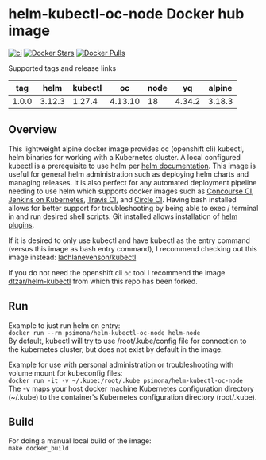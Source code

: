 # helm-kubectl-oc-node Docker hub image

[![ci](https://github.com/psimona/helm-kubectl-oc-node/actions/workflows/image-build-push.yaml/badge.svg)](https://github.com/psimona/helm-kubectl-oc-node/actions/workflows/image-build-push.yaml)
[![Docker Stars](https://img.shields.io/docker/stars/psimona/helm-kubectl-oc-node.svg?style=flat)](https://hub.docker.com/r/psimona/helm-kubectl-oc-node/)
[![Docker Pulls](https://img.shields.io/docker/pulls/psimona/helm-kubectl-oc-node.svg?style=flat)](https://hub.docker.com/r/psimona/helm-kubectl-oc-node/)

Supported tags and release links

| tag   | helm   | kubectl | oc      | node | yq     | alpine |
|-------|--------|---------|---------|-----|--------|--------|
| 1.0.0 | 3.12.3 | 1.27.4  | 4.13.10 | 18  | 4.34.2 | 3.18.3 |

## Overview

This lightweight alpine docker image provides oc (openshift cli) kubectl, helm binaries for working with a Kubernetes
cluster. A local configured kubectl is a prerequisite to use helm
per [helm documentation](https://github.com/kubernetes/helm/blob/master/docs/quickstart.md). This image is useful for
general helm administration such as deploying helm charts and managing releases. It is also perfect for any automated
deployment pipeline needing to use helm which supports docker images such
as [Concourse CI](https://concourse.ci), [Jenkins on Kubernetes](https://kubeapps.com/charts/stable/jenkins), [Travis CI](https://docs.travis-ci.com/user/docker/),
and [Circle CI](https://circleci.com/integrations/docker/). Having bash installed allows for better support for
troubleshooting by being able to exec / terminal in and run desired shell scripts. Git installed allows installation
of [helm plugins](https://github.com/kubernetes/helm/blob/master/docs/plugins.md).

If it is desired to only use kubectl and have kubectl as the entry command (versus this image as bash entry command), I
recommend checking out this image instead:
[lachlanevenson/kubectl](https://hub.docker.com/r/lachlanevenson/k8s-kubectl/)

If you do not need the openshift cli `oc` tool I recommend the image [dtzar/helm-kubectl](https://hub.docker.com/r/dtzar/helm-kubectl)
from which this repo has been forked.

## Run

Example to just run helm on entry:  
`docker run --rm psimona/helm-kubectl-oc-node helm-node`  
By default, kubectl will try to use /root/.kube/config file for connection to the kubernetes cluster, but does not exist
by default in the image.

Example for use with personal administration or troubleshooting with volume mount for kubeconfig files:  
`docker run -it -v ~/.kube:/root/.kube psimona/helm-kubectl-oc-node`  
The -v maps your host docker machine Kubernetes configuration directory (~/.kube) to the container's Kubernetes
configuration directory (root/.kube).

## Build

For doing a manual local build of the image:  
`make docker_build`

